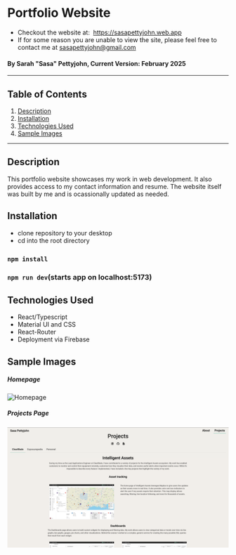 # Portfolio Website

- Checkout the website at:  https://sasapettyjohn.web.app
- If for some reason you are unable to view the site, please feel free to contact me at sasapettyjohn@gmail.com

#### By Sarah "Sasa" Pettyjohn, Current Version: February 2025

---

## Table of Contents

1. [Description](#description)
2. [Installation](#installation)
3. [Technologies Used](#technologies-used)
4. [Sample Images](#sample-images)

---

## Description

This portfolio website showcases my work in web development. It also provides access to my contact information and resume. The website itself was built by me and is ocassionally updated as needed.

## Installation

- clone repository to your desktop
- cd into the root directory

### `npm install`

### `npm run dev`(starts app on localhost:5173)

## Technologies Used

- React/Typescript
- Material UI and CSS
- React-Router
- Deployment via Firebase

## Sample Images

##### Homepage

![Homepage](./src/assets/homepage_example_img.png)

##### Projects Page

![Projects](./src/assets/projects_example_img.png)
